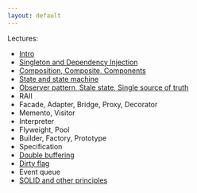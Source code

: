 ```yaml
---
layout: default
---
```


Lectures:

- [Intro](00_intro.html)
- [Singleton and Dependency Injection](01_singleton_and_di.html)
- [Composition, Composite, Components](02_components.html)
- [State and state machine](03_state.html)
- [Observer pattern, Stale state, Single source of truth](04_observer.html)
- RAII
- Facade, Adapter, Bridge, Proxy, Decorator
- Memento, Visitor
- Interpreter
- Flyweight, Pool
- Builder, Factory, Prototype
- Specification
- [Double buffering](e0_double_buffer.html)
- [Dirty flag](e1_dirty_flag.html)
- Event queue
- [SOLID and other principles](e2_solid.html)
